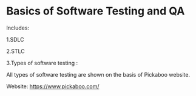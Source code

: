 # Basics of Software Testing and QA
Includes:

1.SDLC

2.STLC

3.Types of software testing :

All types of software testing are shown on the basis of Pickaboo website.

Website: https://www.pickaboo.com/

